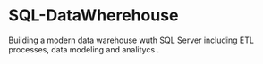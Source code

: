 # SQL-DataWherehouse
Building a modern data warehouse wuth SQL Server including ETL processes, data modeling and analitycs .
